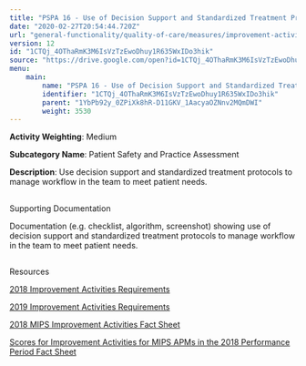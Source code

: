 ```yaml
---
title: "PSPA 16 - Use of Decision Support and Standardized Treatment Protocols"
date: "2020-02-27T20:54:44.720Z"
url: "general-functionality/quality-of-care/measures/improvement-activities-measures/2018-improvement-activities/pspa-16-use-of-decision-support-and-standardized-treatment-protocols.html"
version: 12
id: "1CTQj_4OThaRmK3M6IsVzTzEwoDhuy1R635WxIDo3hik"
source: "https://drive.google.com/open?id=1CTQj_4OThaRmK3M6IsVzTzEwoDhuy1R635WxIDo3hik"
menu:
    main:
        name: "PSPA 16 - Use of Decision Support and Standardized Treatment Protocols"
        identifier: "1CTQj_4OThaRmK3M6IsVzTzEwoDhuy1R635WxIDo3hik"
        parent: "1YbPb92y_0ZPiXk8hR-D11GKV_1AacyaOZNnv2MQmDWI"
        weight: 3530
---
```









**Activity Weighting**: Medium

**Subcategory Name**: Patient Safety and Practice Assessment

**Description**: Use decision support and standardized treatment protocols to manage workflow in the team to meet patient needs.







## 

Supporting Documentation

Documentation (e.g. checklist, algorithm, screenshot) showing use of decision support and standardized treatment protocols to manage workflow in the team to meet patient needs.







## 

Resources

[2018 Improvement Activities Requirements](https://qpp.cms.gov/mips/improvement-activities?py=2018)

[2019 Improvement Activities Requirements](https://qpp.cms.gov/mips/improvement-activities?py=2019)

[2018 MIPS Improvement Activities Fact Sheet](https://qpp.cms.gov/resource/2018%20MIPS%20Improvement%20Activities%20Fact%20Sheet)

[Scores for Improvement Activities for MIPS APMs in the 2018 Performance Period Fact Sheet](https://qpp.cms.gov/resource/2018%20MIPS%20APMs%20improvement%20Activities%20scores%20fact%20sheet)

